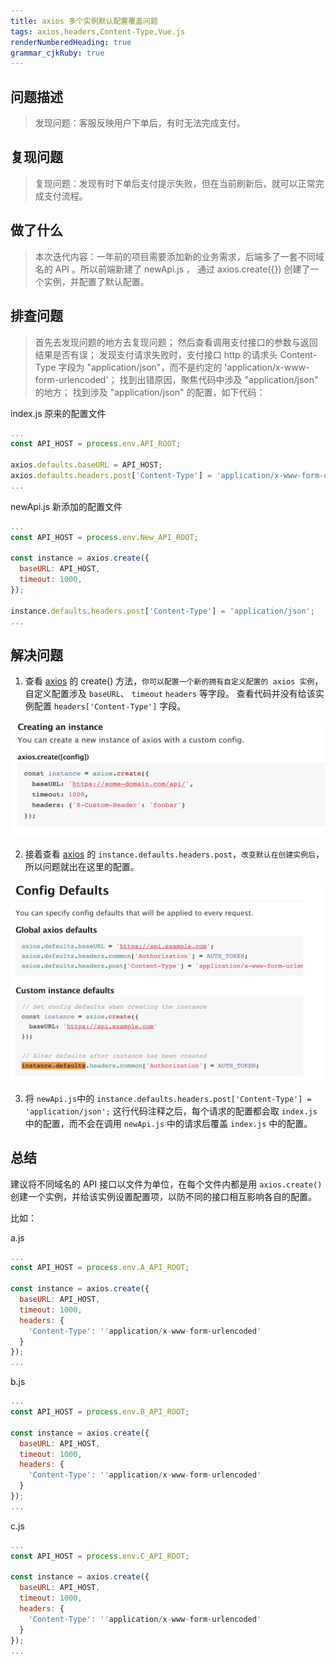 ```yaml
---
title: axios 多个实例默认配置覆盖问题
tags: axios,headers,Content-Type,Vue.js
renderNumberedHeading: true
grammar_cjkRuby: true
---
```



## 问题描述

>发现问题：客服反映用户下单后，有时无法完成支付。


## 复现问题

>复现问题：发现有时下单后支付提示失败，但在当前刷新后，就可以正常完成支付流程。

## 做了什么

>本次迭代内容：一年前的项目需要添加新的业务需求，后端多了一套不同域名的 API 。所以前端新建了 newApi.js ， 通过 axios.create({}) 创建了一个实例，并配置了默认配置。

## 排查问题

>首先去发现问题的地方去复现问题；
>然后查看调用支付接口的参数与返回结果是否有误；
>发现支付请求失败时，支付接口 http 的请求头 Content-Type 字段为 "application/json"，而不是约定的 'application/x-www-form-urlencoded'；
>找到出错原因，聚焦代码中涉及 "application/json" 的地方；
>找到涉及 "application/json" 的配置，如下代码：

index.js 原来的配置文件

```javascript
...
const API_HOST = process.env.API_ROOT;

axios.defaults.baseURL = API_HOST;
axios.defaults.headers.post['Content-Type'] = 'application/x-www-form-urlencoded';
...
```

newApi.js 新添加的配置文件

```javascript
...
const API_HOST = process.env.New_API_ROOT;

const instance = axios.create({
  baseURL: API_HOST,
  timeout: 1000,
});

instance.defaults.headers.post['Content-Type'] = 'application/json';
...
```


## 解决问题

 1. 查看 [axios](https://www.npmjs.com/package/axios) 的 create() 方法，`你可以配置一个新的拥有自定义配置的 axios 实例`，自定义配置涉及 `baseURL`、 `timeout` `headers` 等字段。
查看代码并没有给该实例配置 `headers['Content-Type']` 字段。

![axios.create()](./images/1573542309669.png)

 2. 接着查看 [axios](https://www.npmjs.com/package/axios) 的 `instance.defaults.headers.post`，`改变默认在创建实例后`，所以问题就出在这里的配置。

![instance.defaults](./images/1573542957050.png)

 3. 将 `newApi.js`中的 `instance.defaults.headers.post['Content-Type'] = 'application/json';` 这行代码注释之后，每个请求的配置都会取 `index.js` 中的配置，而不会在调用 `newApi.js` 中的请求后覆盖 `index.js` 中的配置。



## 总结

建议将不同域名的 API 接口以文件为单位，在每个文件内都是用 `axios.create()` 创建一个实例，并给该实例设置配置项，以防不同的接口相互影响各自的配置。

比如：

a.js

```javascript
...
const API_HOST = process.env.A_API_ROOT;

const instance = axios.create({
  baseURL: API_HOST,
  timeout: 1000,
  headers: {
  	'Content-Type': ''application/x-www-form-urlencoded'
  }
});
...
```

b.js

```javascript
...
const API_HOST = process.env.B_API_ROOT;

const instance = axios.create({
  baseURL: API_HOST,
  timeout: 1000,
  headers: {
  	'Content-Type': ''application/x-www-form-urlencoded'
  }
});
...
```

c.js

```javascript
...
const API_HOST = process.env.C_API_ROOT;

const instance = axios.create({
  baseURL: API_HOST,
  timeout: 1000,
  headers: {
  	'Content-Type': ''application/x-www-form-urlencoded'
  }
});
...
```